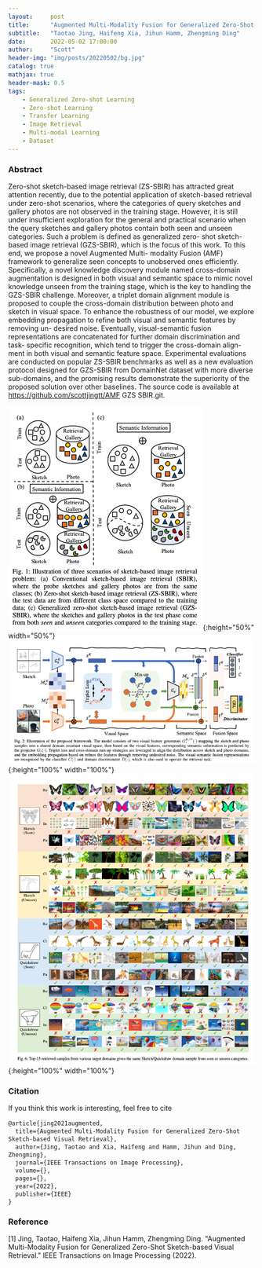 ```yaml
---
layout:     post
title:      "Augmented Multi-Modality Fusion for Generalized Zero-Shot Sketch-based Visual Retrieval"
subtitle:   "Taotao Jing, Haifeng Xia, Jihun Hamm, Zhengming Ding"
date:       2022-05-02 17:00:00
author:     "Scott"
header-img: "img/posts/20220502/bg.jpg"
catalog: true
mathjax: true
header-mask: 0.5
tags:
    - Generalized Zero-shot Learning
    - Zero-shot Learning
    - Transfer Learning
    - Image Retrieval
    - Multi-modal Learning
    - Dataset
---
```


### Abstract
Zero-shot sketch-based image retrieval (ZS-SBIR) has attracted great attention recently, due to the potential application of sketch-based retrieval under zero-shot scenarios, where the categories of query sketches and gallery photos are not observed in the training stage. However, it is still under insufficient exploration for the general and practical scenario when the query sketches and gallery photos contain both seen and unseen categories. Such a problem is defined as generalized zero- shot sketch-based image retrieval (GZS-SBIR), which is the focus of this work. To this end, we propose a novel Augmented Multi- modality Fusion (AMF) framework to generalize seen concepts to unobserved ones efficiently. Specifically, a novel knowledge discovery module named cross-domain augmentation is designed in both visual and semantic space to mimic novel knowledge unseen from the training stage, which is the key to handling the GZS-SBIR challenge. Moreover, a triplet domain alignment module is proposed to couple the cross-domain distribution between photo and sketch in visual space. To enhance the robustness of our model, we explore embedding propagation to refine both visual and semantic features by removing un- desired noise. Eventually, visual-semantic fusion representations are concatenated for further domain discrimination and task- specific recognition, which tend to trigger the cross-domain align- ment in both visual and semantic feature space. Experimental evaluations are conducted on popular ZS-SBIR benchmarks as well as a new evaluation protocol designed for GZS-SBIR from DomainNet dataset with more diverse sub-domains, and the promising results demonstrate the superiority of the proposed solution over other baselines. The source code is available at https://github.com/scottjingtt/AMF GZS SBIR.git.

![slides](/img/posts/20220502/figure1.png){:height="50%" width="50%"}
![slides](/img/posts/20220502/figure2.png){:height="100%" width="100%"}
![slides](/img/posts/20220502/figure3.png){:height="100%" width="100%"}


### Citation
If you think this work is interesting, feel free to cite

```
@article{jing2021augmented,
  title={Augmented Multi-Modality Fusion for Generalized Zero-Shot Sketch-based Visual Retrieval},
  author={Jing, Taotao and Xia, Haifeng and Hamm, Jihun and Ding, Zhengming},
  journal={IEEE Transactions on Image Processing},
  volume={},
  pages={},
  year={2022},
  publisher={IEEE}
}
```


### Reference

[1] Jing, Taotao, Haifeng Xia, Jihun Hamm, Zhengming Ding. "Augmented Multi-Modality Fusion for Generalized Zero-Shot Sketch-based Visual Retrieval." IEEE Transactions on Image Processing (2022).


